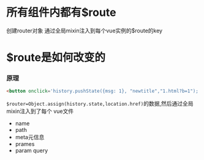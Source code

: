 # 所有组件内都有$route

创建router对象  通过全局mixin注入到每个vue实例的$route的key


# $route是如何改变的

### 原理
```html
<button onclick='history.pushState({msg: 1}, "newtitle","1.html?b=1"); render()'>pushState添加一条历史记录</button>
```

`$router=Object.assign(history.state,location.href)`的数据,然后通过全局mixin注入到了每个 vue文件

- name
- path
- meta元信息
- prames
- param query


